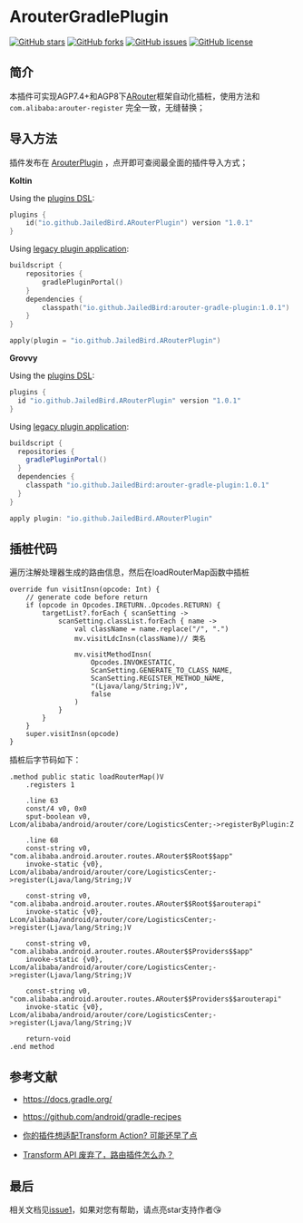 # ArouterGradlePlugin

[![GitHub stars](https://img.shields.io/github/stars/JailedBird/ArouterGradlePlugin.svg)](https://github.com/JailedBird/ArouterGradlePlugin/stargazers) [![GitHub forks](https://img.shields.io/github/forks/JailedBird/ArouterGradlePlugin.svg)](https://github.com/JailedBird/ArouterGradlePlugin/network/members) [![GitHub issues](https://img.shields.io/github/issues/JailedBird/ArouterGradlePlugin.svg)](https://github.com/JailedBird/ArouterGradlePlugin/issues) [![GitHub license](https://img.shields.io/github/license/JailedBird/ArouterGradlePlugin.svg)](https://github.com/JailedBird/ArouterGradlePlugin/blob/master/LICENSE)

## 简介

本插件可实现AGP7.4+和AGP8下[ARouter](https://github.com/alibaba/ARouter)框架自动化插桩，使用方法和`com.alibaba:arouter-register` 完全一致，无缝替换；



## 导入方法

插件发布在 [ArouterPlugin](https://plugins.gradle.org/plugin/io.github.JailedBird.ARouterPlugin) ，点开即可查阅最全面的插件导入方式；

**Koltin**

Using the [plugins DSL](https://docs.gradle.org/current/userguide/plugins.html#sec:plugins_block):

```kotlin
plugins {
    id("io.github.JailedBird.ARouterPlugin") version "1.0.1"
}
```

Using [legacy plugin application](https://docs.gradle.org/current/userguide/plugins.html#sec:old_plugin_application):

```kotlin
buildscript {
    repositories {
        gradlePluginPortal()
    }
    dependencies {
        classpath("io.github.JailedBird:arouter-gradle-plugin:1.0.1")
    }
}

apply(plugin = "io.github.JailedBird.ARouterPlugin")
```

**Grovvy**

Using the [plugins DSL](https://docs.gradle.org/current/userguide/plugins.html#sec:plugins_block):

```groovy
plugins {
  id "io.github.JailedBird.ARouterPlugin" version "1.0.1"
}
```

Using [legacy plugin application](https://docs.gradle.org/current/userguide/plugins.html#sec:old_plugin_application):

```groovy
buildscript {
  repositories {
    gradlePluginPortal()
  }
  dependencies {
    classpath "io.github.JailedBird:arouter-gradle-plugin:1.0.1"
  }
}

apply plugin: "io.github.JailedBird.ARouterPlugin"
```



## 插桩代码

遍历注解处理器生成的路由信息，然后在loadRouterMap函数中插桩

```
override fun visitInsn(opcode: Int) {
    // generate code before return
    if (opcode in Opcodes.IRETURN..Opcodes.RETURN) {
        targetList?.forEach { scanSetting ->
            scanSetting.classList.forEach { name ->
                val className = name.replace("/", ".")
                mv.visitLdcInsn(className)// 类名
                
                mv.visitMethodInsn(
                    Opcodes.INVOKESTATIC,
                    ScanSetting.GENERATE_TO_CLASS_NAME,
                    ScanSetting.REGISTER_METHOD_NAME,
                    "(Ljava/lang/String;)V",
                    false
                )
            }
        }
    }
    super.visitInsn(opcode)
}
```

插桩后字节码如下：

```
.method public static loadRouterMap()V
    .registers 1
    
    .line 63
    const/4 v0, 0x0
    sput-boolean v0, Lcom/alibaba/android/arouter/core/LogisticsCenter;->registerByPlugin:Z

    .line 68
    const-string v0, "com.alibaba.android.arouter.routes.ARouter$$Root$$app"
    invoke-static {v0}, Lcom/alibaba/android/arouter/core/LogisticsCenter;->register(Ljava/lang/String;)V
    
    const-string v0, "com.alibaba.android.arouter.routes.ARouter$$Root$$arouterapi"
    invoke-static {v0}, Lcom/alibaba/android/arouter/core/LogisticsCenter;->register(Ljava/lang/String;)V
    
    const-string v0, "com.alibaba.android.arouter.routes.ARouter$$Providers$$app"
    invoke-static {v0}, Lcom/alibaba/android/arouter/core/LogisticsCenter;->register(Ljava/lang/String;)V
    
    const-string v0, "com.alibaba.android.arouter.routes.ARouter$$Providers$$arouterapi"
    invoke-static {v0}, Lcom/alibaba/android/arouter/core/LogisticsCenter;->register(Ljava/lang/String;)V

    return-void
.end method
```



## 参考文献

- https://docs.gradle.org/

- https://github.com/android/gradle-recipes

- [你的插件想适配Transform Action? 可能还早了点](https://juejin.cn/post/7190196880469393463)

- [Transform API 废弃了，路由插件怎么办？](https://juejin.cn/post/7222091234100330554)

## 最后

相关文档见[issue1](https://github.com/JailedBird/ArouterGradlePlugin/issues/1)，如果对您有帮助，请点亮star支持作者😘
